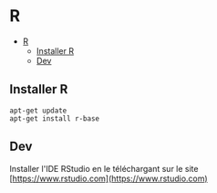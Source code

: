 # R
<!-- TOC -->

- [R](#r)
    - [Installer R](#installer-r)
    - [Dev](#dev)

<!-- /TOC -->

## Installer R
```
apt-get update
apt-get install r-base
```

## Dev

Installer l'IDE RStudio en le téléchargant sur le site [https://www.rstudio.com](https://www.rstudio.com)


